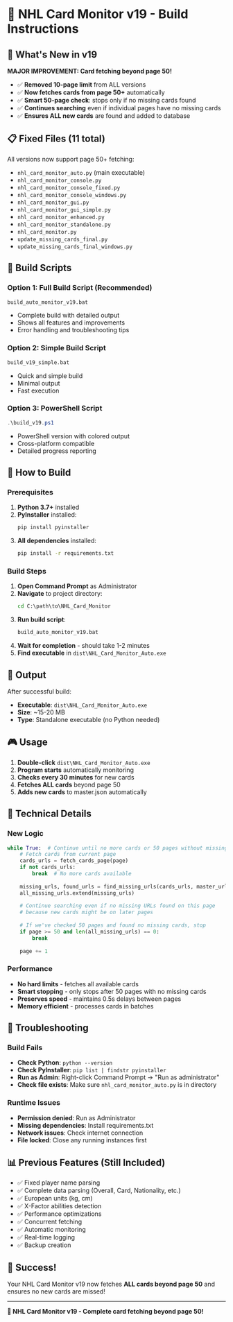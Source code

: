 # 🏒 NHL Card Monitor v19 - Build Instructions

## 🎯 What's New in v19

**MAJOR IMPROVEMENT: Card fetching beyond page 50!**

- ✅ **Removed 10-page limit** from ALL versions
- ✅ **Now fetches cards from page 50+** automatically  
- ✅ **Smart 50-page check**: stops only if no missing cards found
- ✅ **Continues searching** even if individual pages have no missing cards
- ✅ **Ensures ALL new cards** are found and added to database

## 📋 Fixed Files (11 total)

All versions now support page 50+ fetching:

- `nhl_card_monitor_auto.py` (main executable)
- `nhl_card_monitor_console.py`
- `nhl_card_monitor_console_fixed.py` 
- `nhl_card_monitor_console_windows.py`
- `nhl_card_monitor_gui.py`
- `nhl_card_monitor_gui_simple.py`
- `nhl_card_monitor_enhanced.py`
- `nhl_card_monitor_standalone.py`
- `nhl_card_monitor.py`
- `update_missing_cards_final.py`
- `update_missing_cards_final_windows.py`

## 🔨 Build Scripts

### Option 1: Full Build Script (Recommended)
```cmd
build_auto_monitor_v19.bat
```
- Complete build with detailed output
- Shows all features and improvements
- Error handling and troubleshooting tips

### Option 2: Simple Build Script
```cmd
build_v19_simple.bat
```
- Quick and simple build
- Minimal output
- Fast execution

### Option 3: PowerShell Script
```powershell
.\build_v19.ps1
```
- PowerShell version with colored output
- Cross-platform compatible
- Detailed progress reporting

## 🚀 How to Build

### Prerequisites
1. **Python 3.7+** installed
2. **PyInstaller** installed:
   ```cmd
   pip install pyinstaller
   ```
3. **All dependencies** installed:
   ```cmd
   pip install -r requirements.txt
   ```

### Build Steps

1. **Open Command Prompt** as Administrator
2. **Navigate** to project directory:
   ```cmd
   cd C:\path\to\NHL_Card_Monitor
   ```
3. **Run build script**:
   ```cmd
   build_auto_monitor_v19.bat
   ```
4. **Wait for completion** - should take 1-2 minutes
5. **Find executable** in `dist\NHL_Card_Monitor_Auto.exe`

## 📁 Output

After successful build:
- **Executable**: `dist\NHL_Card_Monitor_Auto.exe`
- **Size**: ~15-20 MB
- **Type**: Standalone executable (no Python needed)

## 🎮 Usage

1. **Double-click** `dist\NHL_Card_Monitor_Auto.exe`
2. **Program starts** automatically monitoring
3. **Checks every 30 minutes** for new cards
4. **Fetches ALL cards** beyond page 50
5. **Adds new cards** to master.json automatically

## 🔧 Technical Details

### New Logic
```python
while True:  # Continue until no more cards or 50 pages without missing cards
    # Fetch cards from current page
    cards_urls = fetch_cards_page(page)
    if not cards_urls:
        break  # No more cards available
        
    missing_urls, found_urls = find_missing_urls(cards_urls, master_urls)
    all_missing_urls.extend(missing_urls)
    
    # Continue searching even if no missing URLs found on this page
    # because new cards might be on later pages
    
    # If we've checked 50 pages and found no missing cards, stop
    if page >= 50 and len(all_missing_urls) == 0:
        break
        
    page += 1
```

### Performance
- **No hard limits** - fetches all available cards
- **Smart stopping** - only stops after 50 pages with no missing cards
- **Preserves speed** - maintains 0.5s delays between pages
- **Memory efficient** - processes cards in batches

## 🐛 Troubleshooting

### Build Fails
- **Check Python**: `python --version`
- **Check PyInstaller**: `pip list | findstr pyinstaller`
- **Run as Admin**: Right-click Command Prompt → "Run as administrator"
- **Check file exists**: Make sure `nhl_card_monitor_auto.py` is in directory

### Runtime Issues
- **Permission denied**: Run as Administrator
- **Missing dependencies**: Install requirements.txt
- **Network issues**: Check internet connection
- **File locked**: Close any running instances first

## 📊 Previous Features (Still Included)

- ✅ Fixed player name parsing
- ✅ Complete data parsing (Overall, Card, Nationality, etc.)
- ✅ European units (kg, cm)
- ✅ X-Factor abilities detection
- ✅ Performance optimizations
- ✅ Concurrent fetching
- ✅ Automatic monitoring
- ✅ Real-time logging
- ✅ Backup creation

## 🎉 Success!

Your NHL Card Monitor v19 now fetches **ALL cards beyond page 50** and ensures no new cards are missed!

---

**🏒 NHL Card Monitor v19 - Complete card fetching beyond page 50!**